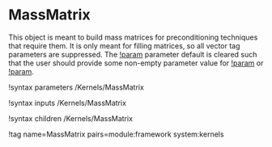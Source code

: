 # MassMatrix

This object is meant to build mass matrices for preconditioning techniques that
require them. It is only meant for filling matrices, so all vector tag
parameters are suppressed. The [!param](/Kernels/MassMatrix/matrix_tags)
parameter default is cleared such that the user should provide some non-empty
parameter value for [!param](/Kernels/MassMatrix/matrix_tags) or
[!param](/Kernels/MassMatrix/extra_matrix_tags).

!syntax parameters /Kernels/MassMatrix

!syntax inputs /Kernels/MassMatrix

!syntax children /Kernels/MassMatrix

!tag name=MassMatrix pairs=module:framework system:kernels
